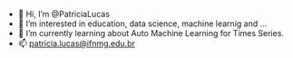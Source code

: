 - 👋 Hi, I’m @PatriciaLucas
- 👀 I’m interested in education, data science, machine learnig and ...
- 🌱 I’m currently learning about Auto Machine Learning for Times Series.
- 📫 patricia.lucas@ifnmg.edu.br

<!---
PatriciaLucas/PatriciaLucas is a ✨ special ✨ repository because its `README.md` (this file) appears on your GitHub profile.
You can click the Preview link to take a look at your changes.
--->
